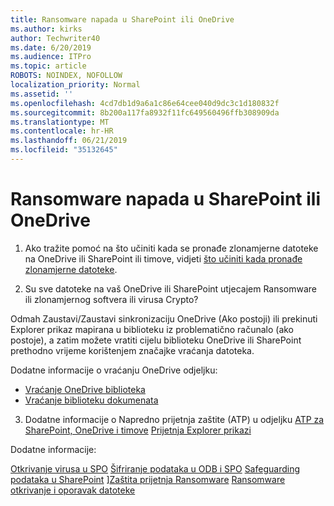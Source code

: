 ```yaml
---
title: Ransomware napada u SharePoint ili OneDrive
ms.author: kirks
author: Techwriter40
ms.date: 6/20/2019
ms.audience: ITPro
ms.topic: article
ROBOTS: NOINDEX, NOFOLLOW
localization_priority: Normal
ms.assetid: ''
ms.openlocfilehash: 4cd7db1d9a6a1c86e64cee040d9dc3c1d180832f
ms.sourcegitcommit: 8b200a117fa8932f11fc649560496ffb308909da
ms.translationtype: MT
ms.contentlocale: hr-HR
ms.lasthandoff: 06/21/2019
ms.locfileid: "35132645"
---
```

# <a name="ransomware-attack-in-sharepoint-or-onedrive"></a>Ransomware napada u SharePoint ili OneDrive

1.  Ako tražite pomoć na što učiniti kada se pronađe zlonamjerne datoteke na OneDrive ili SharePoint ili timove, vidjeti [što učiniti kada pronađe zlonamjerne datoteke](https://support.office.com/en-ie/article/what-to-do-when-a-malicious-file-is-found-in-sharepoint-online-onedrive-or-microsoft-teams-01e902ad-a903-4e0f-b093-1e1ac0c37ad2).

2.  Su sve datoteke na vaš OneDrive ili SharePoint utjecajem Ransomware ili zlonamjernog softvera ili virusa Crypto? 

Odmah Zaustavi/Zaustavi sinkronizaciju OneDrive (Ako postoji) ili prekinuti Explorer prikaz mapirana u biblioteku iz problematično računalo (ako postoje), a zatim možete vratiti cijelu biblioteku OneDrive ili SharePoint prethodno vrijeme korištenjem značajke vraćanja datoteka. 

Dodatne informacije o vraćanju OneDrive odjeljku:

- [Vraćanje OneDrive biblioteka](https://support.office.com/article/restore-your-onedrive-fa231298-759d-41cf-bcd0-25ac53eb8a150)
- [Vraćanje biblioteku dokumenata](https://support.office.com/article/restore-a-document-library-317791c3-8bd0-4dfd-8254-3ca90883d39a?ui=en-US&rs=en-US&ad=US)

3. Dodatne informacije o Napredno prijetnja zaštite (ATP) u odjeljku [ATP za SharePoint, OneDrive i timove](https://docs.microsoft.com/en-us/office365/securitycompliance/atp-for-spo-odb-and-teams)
[Prijetnja Explorer prikazi](https://docs.microsoft.com/en-us/office365/securitycompliance/threat-explorer-views)

Dodatne informacije:

[Otkrivanje virusa u SPO](https://docs.microsoft.com/en-us/office365/securitycompliance/virus-detection-in-spo)
[Šifriranje podataka u ODB i SPO](https://docs.microsoft.com/en-us/office365/securitycompliance/data-encryption-in-odb-and-spo)
[Safeguarding podataka u SharePoint](https://docs.microsoft.com/en-us/sharepoint/safeguarding-your-data) ][Zaštita prijetnja Ransomware](https://docs.microsoft.com/en-us/windows/security/threat-protection/intelligence/ransomware-malware)
[Ransomware otkrivanje i oporavak datoteke](https://support.office.com/en-ie/article/Ransomware-detection-and-recovering-your-files-0d90ec50-6bfd-40f4-acc7-b8c12c73637f)